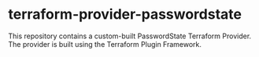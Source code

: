 # terraform-provider-passwordstate

This repository contains a custom-built PasswordState Terraform Provider. The provider is built using the Terraform Plugin Framework.